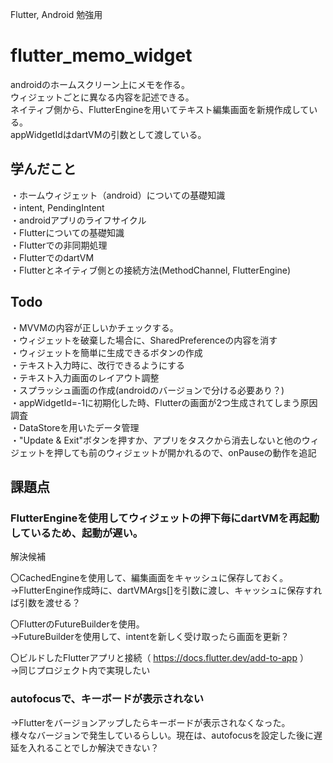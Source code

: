 Flutter, Android 勉強用  

# flutter_memo_widget

androidのホームスクリーン上にメモを作る。  
ウィジェットごとに異なる内容を記述できる。  
ネイティブ側から、FlutterEngineを用いてテキスト編集画面を新規作成している。  
appWidgetIdはdartVMの引数として渡している。  

## 学んだこと
・ホームウィジェット（android）についての基礎知識  
・intent, PendingIntent  
・androidアプリのライフサイクル  
・Flutterについての基礎知識  
・Flutterでの非同期処理  
・FlutterでのdartVM  
・Flutterとネイティブ側との接続方法(MethodChannel, FlutterEngine)  

## Todo
・MVVMの内容が正しいかチェックする。  
・ウィジェットを破棄した場合に、SharedPreferenceの内容を消す  
・ウィジェットを簡単に生成できるボタンの作成  
・テキスト入力時に、改行できるようにする  
・テキスト入力画面のレイアウト調整  
・スプラッシュ画面の作成(androidのバージョンで分ける必要あり？)  
・appWidgetId=-1に初期化した時、Flutterの画面が2つ生成されてしまう原因調査  
・DataStoreを用いたデータ管理  
・"Update & Exit"ボタンを押すか、アプリをタスクから消去しないと他のウィジェットを押しても前のウィジェットが開かれるので、onPauseの動作を追記  

## 課題点
### FlutterEngineを使用してウィジェットの押下毎にdartVMを再起動しているため、起動が遅い。

解決候補  

〇CachedEngineを使用して、編集画面をキャッシュに保存しておく。  
→FlutterEngine作成時に、dartVMArgs[]を引数に渡し、キャッシュに保存すれば引数を渡せる？  

〇FlutterのFutureBuilderを使用。  
→FutureBuilderを使用して、intentを新しく受け取ったら画面を更新？  

〇ビルドしたFlutterアプリと接続（ https://docs.flutter.dev/add-to-app ）  
→同じプロジェクト内で実現したい  

### autofocusで、キーボードが表示されない
→Flutterをバージョンアップしたらキーボードが表示されなくなった。  
 様々なバージョンで発生しているらしい。現在は、autofocusを設定した後に遅延を入れることでしか解決できない？  

